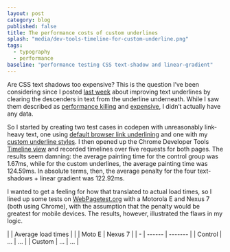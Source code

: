 ```yaml
---
layout: post
category: blog
published: false
title: The performance costs of custom underlines
splash: "media/dev-tools-timeline-for-custom-underline.png"
tags: 
  - typography
  - performance
baseline: "performance testing CSS text-shadow and linear-gradient"
---
```


Are CSS text shadows too expensive? This is the question I’ve been considering since I posted [last week][underline-post] about improving text underlines by clearing the descenders in text from the underline underneath. While I saw them described as [performance killing][post-comment] and [expensive][medium], I didn’t actually have any data.

So I started by creating two test cases in codepen with unreasonably link-heavy text, one using [default browser link underlining][test-control] and one with my [custom underline styles][test-custom]. I then opened up the Chrome Developer Tools [Timeline view][] and recorded timelines over five requests for both pages. The results seem damning: the average painting time for the control group was 1.67ms, while for the custom underlines, the average painting time was 124.59ms. In absolute terms, then, the average penalty for the four text-shadows + linear gradient was 122.92ms.

I wanted to get a feeling for how that translated to actual load times, so I lined up some tests on [WebPagetest.org][] with a Motorola E and Nexus 7 (both using Chrome), with the assumption that the penalty would be greatest for mobile devices. The results, however, illustrated the flaws in my logic.

|   | Average load times |
|   | Moto E | Nexus 7 |
| - | ------ | ------- |
| Control | … | … |
| Custom  | … | … |

[underline-post]: http://www.acusti.ca/blog/2014/11/28/towards-a-more-perfect-link-underline/
[post-comment]: http://www.acusti.ca/blog/2014/11/28/towards-a-more-perfect-link-underline/#comment-1722135447
[medium]: https://medium.com/designing-medium/crafting-link-underlines-on-medium-7c03a9274f9#26b3
[Timeline view]: https://developer.chrome.com/devtools/docs/timeline
[test-control]: http://s.codepen.io/acusti/debug/dPGOyd
[test-custom]: http://s.codepen.io/acusti/debug/myVOvN
[WebPagetest.org]: http://www.webpagetest.org/
[control-moto-e]: http://www.webpagetest.org/result/141208_VF_65A/